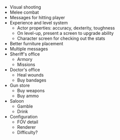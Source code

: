 * Visual shooting
* Melee combat
* Messages for hitting player
* Experience and level system
	- Actor properties: accuracy, dexterity, toughness
	- On level-up, present a screen to upgrade ability
	- Character screen for checking out the stats
* Better furniture placement
* Multiple messages
* Sheriff's office
	- Armory
	- Missions
* Doctor's office
	- Heal wounds
	- Buy bandages
* Gun store
	- Buy weapons
	- Buy ammo
* Saloon
	- Gamble
	- Drink
* Configuration
	- FOV detail
	- Renderer
	- Difficulty?


